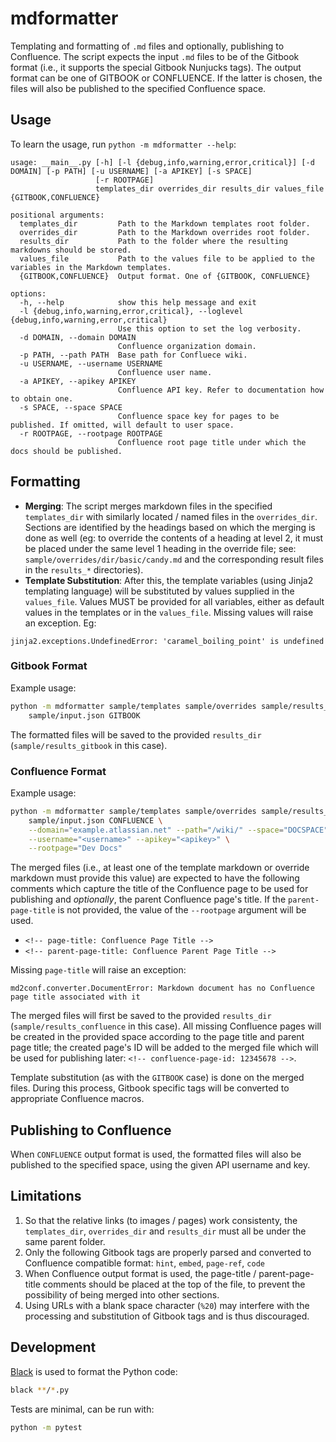 # mdformatter

Templating and formatting of `.md` files and optionally, publishing to Confluence. The script expects the input `.md` files to be of the Gitbook format (i.e., it supports the special Gitbook Nunjucks tags). The output format can be one of GITBOOK or CONFLUENCE. If the latter is chosen, the files will also be published to the specified Confluence space.

## Usage

To learn the usage, run `python -m mdformatter --help`:

```
usage: __main__.py [-h] [-l {debug,info,warning,error,critical}] [-d DOMAIN] [-p PATH] [-u USERNAME] [-a APIKEY] [-s SPACE]
                   [-r ROOTPAGE]
                   templates_dir overrides_dir results_dir values_file {GITBOOK,CONFLUENCE}

positional arguments:
  templates_dir         Path to the Markdown templates root folder.
  overrides_dir         Path to the Markdown overrides root folder.
  results_dir           Path to the folder where the resulting markdowns should be stored.
  values_file           Path to the values file to be applied to the variables in the Markdown templates.
  {GITBOOK,CONFLUENCE}  Output format. One of {GITBOOK, CONFLUENCE}

options:
  -h, --help            show this help message and exit
  -l {debug,info,warning,error,critical}, --loglevel {debug,info,warning,error,critical}
                        Use this option to set the log verbosity.
  -d DOMAIN, --domain DOMAIN
                        Confluence organization domain.
  -p PATH, --path PATH  Base path for Confluece wiki.
  -u USERNAME, --username USERNAME
                        Confluence user name.
  -a APIKEY, --apikey APIKEY
                        Confluence API key. Refer to documentation how to obtain one.
  -s SPACE, --space SPACE
                        Confluence space key for pages to be published. If omitted, will default to user space.
  -r ROOTPAGE, --rootpage ROOTPAGE
                        Confluence root page title under which the docs should be published.
```

## Formatting

* **Merging**: The script merges markdown files in the specified `templates_dir` with similarly located / named files in the `overrides_dir`. Sections are identified by the headings based on which the merging is done as well (eg: to override the contents of a heading at level 2, it must be placed under the same level 1 heading in the override file; see: `sample/overrides/dir/basic/candy.md` and the corresponding result files in the `results_*` directories).
* **Template Substitution**: After this, the template variables (using Jinja2 templating language) will be substituted by values supplied in the `values_file`. Values MUST be provided for all variables, either as default values in the templates or in the `values_file`. Missing values will raise an exception. Eg:

```
jinja2.exceptions.UndefinedError: 'caramel_boiling_point' is undefined
```

### Gitbook Format

Example usage:

```sh
python -m mdformatter sample/templates sample/overrides sample/results_gitbook \
    sample/input.json GITBOOK
```

The formatted files will be saved to the provided `results_dir` (`sample/results_gitbook` in this case).

### Confluence Format

Example usage:

```sh
python -m mdformatter sample/templates sample/overrides sample/results_confluence \
    sample/input.json CONFLUENCE \
    --domain="example.atlassian.net" --path="/wiki/" --space="DOCSPACE" \
    --username="<username>" --apikey="<apikey>" \
    --rootpage="Dev Docs"
```

The merged files (i.e., at least one of the template markdown or override markdown must provide this value) are expected to have the following comments which capture the title of the Confluence page to be used for publishing and _optionally_, the parent Confluence page's title. If the `parent-page-title` is not provided, the value of the `--rootpage` argument will be used.
* `<!-- page-title: Confluence Page Title -->`
* `<!-- parent-page-title: Confluence Parent Page Title -->`

Missing `page-title` will raise an exception:

```
md2conf.converter.DocumentError: Markdown document has no Confluence page title associated with it
```

The merged files will first be saved to the provided `results_dir` (`sample/results_confluence` in this case). All missing Confluence pages will be created in the provided space according to the page title and parent page title; the created page's ID will be added to the merged file which will be used for publishing later: `<!-- confluence-page-id: 12345678 -->`.

Template substitution (as with the `GITBOOK` case) is done on the merged files. During this process, Gitbook specific tags will be converted to appropriate Confluence macros.

## Publishing to Confluence

When `CONFLUENCE` output format is used, the formatted files will also be published to the specified space, using the given API username and key.

## Limitations

1. So that the relative links (to images / pages) work consistenty, the `templates_dir`, `overrides_dir` and `results_dir` must all be under the same parent folder.
2. Only the following Gitbook tags are properly parsed and converted to Confluence compatible format: `hint`, `embed`, `page-ref`, `code`
3. When Confluence output format is used, the page-title / parent-page-title comments should be placed at the top of the file, to prevent the possibility of being merged into other sections.
4. Using URLs with a blank space character (`%20`) may interfere with the processing and substitution of Gitbook tags and is thus discouraged.

## Development

[Black](https://github.com/psf/black) is used to format the Python code:

```sh
black **/*.py
```

Tests are minimal, can be run with:

```sh
python -m pytest
```
